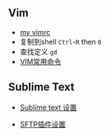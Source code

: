 ## Vim

* [my vimrc](https://raw.githubusercontent.com/pbdm/dotfiles/master/.vimrc)
* 复制到shell `Ctrl`-`R` then `0`
* 查找定义 `gd`
* [VIM常用命令](http://ningning.today/2014/11/02/Linux/vim%E5%B8%B8%E7%94%A8%E5%91%BD%E4%BB%A4/)

## Sublime Text

* [Sublime text 设置](https://raw.githubusercontent.com/pbdm/dotfiles/master/sublime)

* [SFTP插件设置](https://raw.githubusercontent.com/pbdm/dotfiles/master/sublime-sftp)

